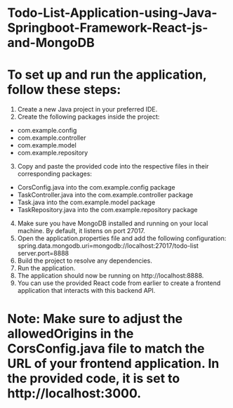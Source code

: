 # Todo-List-Application-using-Java-Springboot-Framework-React-js-and-MongoDB

# To set up and run the application, follow these steps:

1. Create a new Java project in your preferred IDE.
2. Create the following packages inside the project:
* com.example.config
* com.example.controller
* com.example.model
* com.example.repository
3. Copy and paste the provided code into the respective files in their corresponding packages:
* CorsConfig.java into the com.example.config package
* TaskController.java into the com.example.controller package
* Task.java into the com.example.model package
* TaskRepository.java into the com.example.repository package
4. Make sure you have MongoDB installed and running on your local machine. By default, it listens on port 27017.
5. Open the application.properties file and add the following configuration:
   spring.data.mongodb.uri=mongodb://localhost:27017/todo-list
   server.port=8888
6. Build the project to resolve any dependencies.
7. Run the application.
8. The application should now be running on http://localhost:8888.
9. You can use the provided React code from earlier to create a frontend application that interacts with this backend API.

# Note: Make sure to adjust the allowedOrigins in the CorsConfig.java file to match the URL of your frontend application. In the provided code, it is set to http://localhost:3000.

